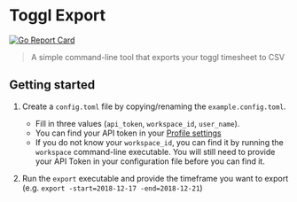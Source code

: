 # Toggl Export

[![Go Report Card](https://goreportcard.com/badge/github.com/nylo-andry/toggl-export)](https://goreportcard.com/report/github.com/nylo-andry/toggl-export)

> A simple command-line tool that exports your toggl timesheet to CSV

## Getting started

1. Create a `config.toml` file by copying/renaming the `example.config.toml`.

    - Fill in three values (`api_token`, `workspace_id`, `user_name`).
    - You can find your API token in your [Profile settings](https://toggl.com/app/profile)
    - If you do not know your `workspace_id`, you can find it by running the `workspace` command-line executable. You will still need to provide your API Token in your configuration file before you can find it.

2. Run the `export` executable and provide the timeframe you want to export (e.g. `export -start=2018-12-17 -end=2018-12-21`)
